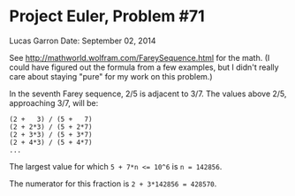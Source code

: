 # Project Euler, Problem #71

Lucas Garron
Date: September 02, 2014

See <http://mathworld.wolfram.com/FareySequence.html> for the math. (I could have figured out the formula from a few examples, but I didn't really care about staying "pure" for my work on this problem.)

In the seventh Farey sequence, 2/5 is adjacent to 3/7.
The values above 2/5, approaching 3/7, will be:

    (2 +   3) / (5 +   7)
    (2 + 2*3) / (5 + 2*7)
    (2 + 3*3) / (5 + 3*7)
    (2 + 4*3) / (5 + 4*7)
    ...

The largest value for which `5 + 7*n <= 10^6` is `n = 142856`.

The numerator for this fraction is `2 + 3*142856 = 428570`.
